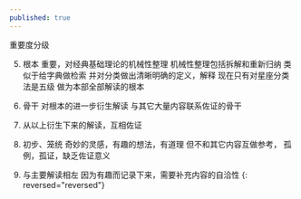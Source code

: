 ```yaml
---
published: true
---
```

重要度分级

5. 根本
重要，对经典基础理论的机械性整理
机械性整理包括拆解和重新归纳
类似于给字典做检索
并对分类做出清晰明确的定义，解释
现在只有对星座分类法是五级
做为本部全部解读的根本

4. 骨干
对根本的进一步衍生解读
与其它大量内容联系佐证的骨干

3. 从以上衍生下来的解读，互相佐证

2. 初步、笼统
奇妙的灵感，有趣的想法，有道理
但不和其它内容互做参考，
孤例，孤证，缺乏佐证意义

1. 与主要解读相左
因为有趣而记录下来，需要补充内容的自洽性
{: reversed="reversed"}
